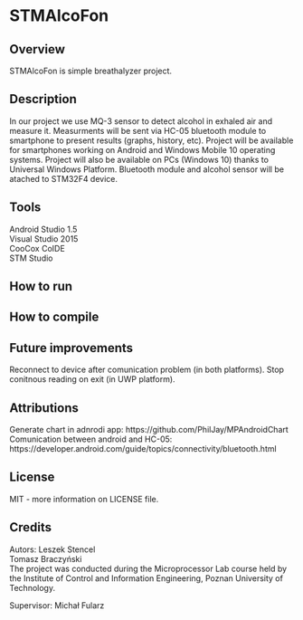 # STMAlcoFon
<h2>Overview</h2>
STMAlcoFon is simple breathalyzer project.
<h2>Description</h2>
In our project we use MQ-3 sensor to detect alcohol in exhaled air and measure it. Measurments will be sent via HC-05 bluetooth module to smartphone to present results (graphs, history, etc). Project will be available for smartphones working on Android and Windows Mobile 10 operating systems. Project will also be available on PCs (Windows 10) thanks to Universal Windows Platform. Bluetooth module and alcohol sensor will be atached to STM32F4 device.
<h2>Tools</h2>
Android Studio 1.5</br>
Visual Studio 2015</br>
CooCox CoIDE</br>
STM Studio
<h2>How to run</h2>
<h2>How to compile</h2>
<h2>Future improvements</h2>
Reconnect to device after comunication problem (in both platforms).
Stop conitnous reading on exit (in UWP platform).
<h2>Attributions</h2>
Generate chart in adnrodi app: https://github.com/PhilJay/MPAndroidChart </br>
Comunication between android and HC-05: https://developer.android.com/guide/topics/connectivity/bluetooth.html
<h2>License</h2>
MIT - more information on LICENSE file.
<h2>Credits</h2>
Autors:</b>
Leszek Stencel</br>
Tomasz Braczyński </br>
The project was conducted during the Microprocessor Lab course held by the Institute of Control and Information Engineering, Poznan University of Technology.

Supervisor: Michał Fularz
